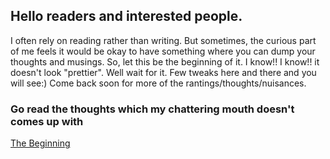 ## Hello readers and interested people.

I often rely on reading rather than writing. But sometimes, the curious part of me feels it would be okay to have something where you can dump
your thoughts and musings. So, let this be the beginning of it. I know!! I know!! it doesn't look "prettier". Well wait for it. Few tweaks here and there and you will see:)
Come back soon for more of the rantings/thoughts/nuisances.

### Go read the thoughts which my chattering mouth doesn't comes up with

[The Beginning](https://hasan-hashtagged.github.io/blog1)